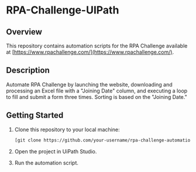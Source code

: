 # RPA-Challenge-UIPath


## Overview

This repository contains automation scripts for the RPA Challenge available at [https://www.rpachallenge.com/](https://www.rpachallenge.com/). 

## Description

Automate RPA Challenge by launching the website, downloading and processing an Excel file with a "Joining Date" column, and executing a loop to fill and submit a form three times. Sorting is based on the "Joining Date."



## Getting Started

1. Clone this repository to your local machine:

   ```bash
   [git clone https://github.com/your-username/rpa-challenge-automation.git](https://github.com/radwaayman22/RPA-Challenge-UIPath.git)
   ```
2. Open the project in UiPath Studio.
3. Run the automation script.




